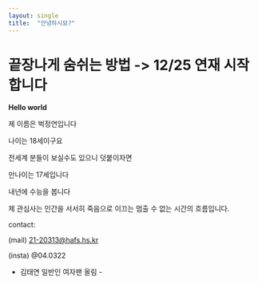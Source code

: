 ```yaml
---
layout: single
title:  "안녕하시묘?"
---
```


# 끝장나게 숨쉬는 방법 -> 12/25 연재 시작합니다

**Hello world**

제 이름은 벅정연입니다

나이는 18세이구요

전세계 분들이 보실수도 있으니 덧붙이자면

만나이는 17세입니다

내년에 수능을 봅니다

제 관심사는 인간을 서서히 죽음으로 이끄는 멈출 수 없는 시간의 흐름입니다.

contact:

(mail) 21-20313@hafs.hs.kr

(insta) @04.0322

- 김태연 일반인 여자팬 올림 -
